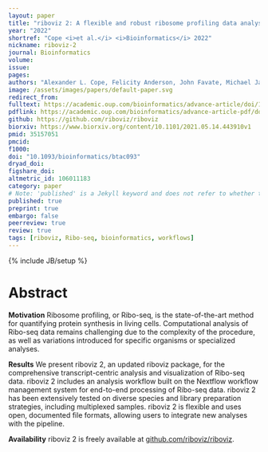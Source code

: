 ```yaml
---
layout: paper
title: "riboviz 2: A flexible and robust ribosome profiling data analysis and visualization workflow"
year: "2022"
shortref: "Cope <i>et al.</i> <i>Bioinformatics</i> 2022"
nickname: riboviz-2
journal: Bioinformatics
volume: 
issue: 
pages: 
authors: "Alexander L. Cope, Felicity Anderson, John Favate, Michael Jackson, Amanda Mok, Anna Kurowska, Junchen Liu, Emma MacKenzie, Vikram Shivakumar, Peter Tilton, Sophie M. Winterbourne, Siyin Xue, Kostas Kavoussanakis, Liana F. Lareau, Premal Shah, Edward W.J. Wallace"
image: /assets/images/papers/default-paper.svg
redirect_from: 
fulltext: https://academic.oup.com/bioinformatics/advance-article/doi/10.1093/bioinformatics/btac093/6528320
pdflink: https://academic.oup.com/bioinformatics/advance-article-pdf/doi/10.1093/bioinformatics/btac093/42739184/btac093.pdf
github: https://github.com/riboviz/riboviz
biorxiv: https://www.biorxiv.org/content/10.1101/2021.05.14.443910v1
pmid: 35157051
pmcid: 
f1000: 
doi: "10.1093/bioinformatics/btac093"
dryad_doi:
figshare_doi: 
altmetric_id: 106011183
category: paper
# Note: 'published' is a Jekyll keyword and does not refer to whether the paper is published, but rather to whether this Markdown should be part of the rendered site.
published: true
preprint: true
embargo: false	
peerreview: true
review: true
tags: [riboviz, Ribo-seq, bioinformatics, workflows]
---
```

{% include JB/setup %}

# Abstract 

**Motivation** Ribosome profiling, or Ribo-seq, is the state-of-the-art method for quantifying protein synthesis in living cells. Computational analysis of Ribo-seq data remains challenging due to the complexity of the procedure, as well as variations introduced for specific organisms or specialized analyses.

**Results** We present riboviz 2, an updated riboviz package, for the comprehensive transcript-centric analysis and visualization of Ribo-seq data. riboviz 2 includes an analysis workflow built on the Nextflow workflow management system for end-to-end processing of Ribo-seq data. riboviz 2 has been extensively tested on diverse species and library preparation strategies, including multiplexed samples. riboviz 2 is flexible and uses open, documented file formats, allowing users to integrate new analyses with the pipeline.

**Availability** riboviz 2 is freely available at [github.com/riboviz/riboviz](https://github.com/riboviz/riboviz).
